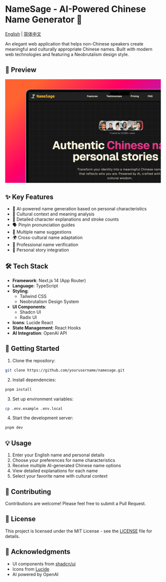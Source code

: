 # NameSage - AI-Powered Chinese Name Generator 🎯

[English](README.md) | [简体中文](README_zh.md)

An elegant web application that helps non-Chinese speakers create meaningful and culturally appropriate Chinese names. Built with modern web technologies and featuring a Neobrutalism design style.

## 📸 Preview

![snipate_1.png](screenshots/snipate_1.png)

## ✨ Key Features

- 🤖 AI-powered name generation based on personal characteristics
- 🎯 Cultural context and meaning analysis
- 📝 Detailed character explanations and stroke counts
- 🗣️ Pinyin pronunciation guides
- 🔄 Multiple name suggestions
- 🌍 Cross-cultural name adaptation
- 💫 Professional name verification
- 📖 Personal story integration

## 🛠️ Tech Stack

- **Framework**: Next.js 14 (App Router)
- **Language**: TypeScript
- **Styling**:
  - Tailwind CSS
  - Neobrutalism Design System
- **UI Components**:
  - Shadcn UI
  - Radix UI
- **Icons**: Lucide React
- **State Management**: React Hooks
- **AI Integration**: OpenAI API

## 🚀 Getting Started

1. Clone the repository:

```bash
git clone https://github.com/yourusername/namesage.git
```

2. Install dependencies:

```bash
pnpm install
```

3. Set up environment variables:

```bash
cp .env.example .env.local
```

4. Start the development server:

```bash
pnpm dev
```

## 💡 Usage

1. Enter your English name and personal details
2. Choose your preferences for name characteristics
3. Receive multiple AI-generated Chinese name options
4. View detailed explanations for each name
5. Select your favorite name with cultural context

## 🤝 Contributing

Contributions are welcome! Please feel free to submit a Pull Request.

## 📝 License

This project is licensed under the MIT License - see the [LICENSE](LICENSE) file for details.

## 🙏 Acknowledgments

- UI components from [shadcn/ui](https://ui.shadcn.com)
- Icons from [Lucide](https://lucide.dev)
- AI powered by OpenAI
